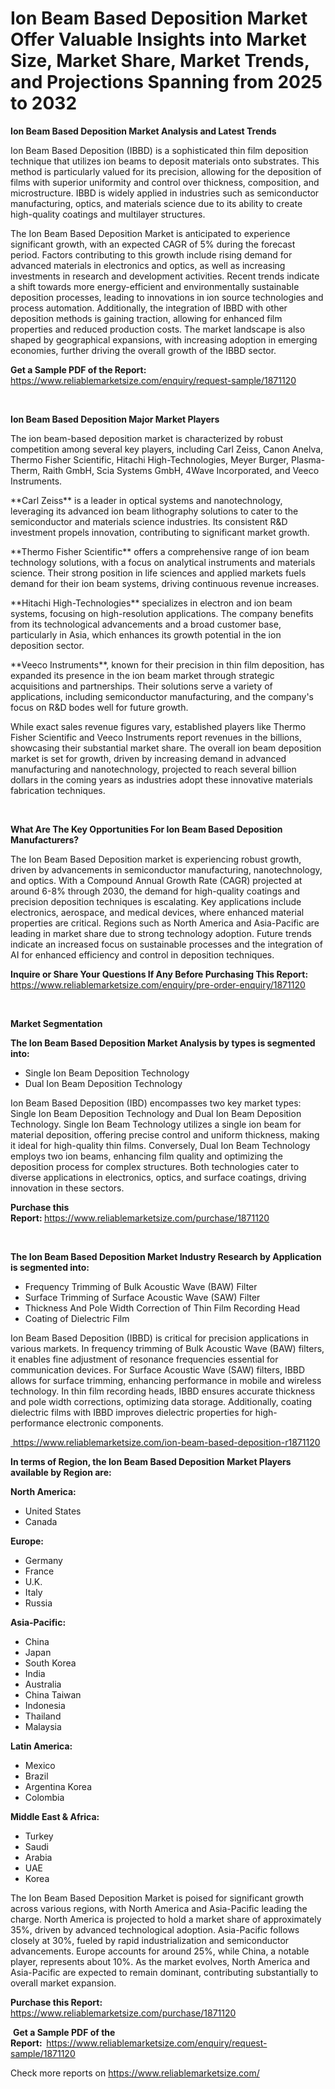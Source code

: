 <p><h1>Ion Beam Based Deposition Market Offer Valuable Insights into Market Size, Market Share, Market Trends, and Projections Spanning from 2025 to 2032</h1></p><p><strong>Ion Beam Based Deposition Market Analysis and Latest Trends</strong></p>
<p><p>Ion Beam Based Deposition (IBBD) is a sophisticated thin film deposition technique that utilizes ion beams to deposit materials onto substrates. This method is particularly valued for its precision, allowing for the deposition of films with superior uniformity and control over thickness, composition, and microstructure. IBBD is widely applied in industries such as semiconductor manufacturing, optics, and materials science due to its ability to create high-quality coatings and multilayer structures.</p><p>The Ion Beam Based Deposition Market is anticipated to experience significant growth, with an expected CAGR of 5% during the forecast period. Factors contributing to this growth include rising demand for advanced materials in electronics and optics, as well as increasing investments in research and development activities. Recent trends indicate a shift towards more energy-efficient and environmentally sustainable deposition processes, leading to innovations in ion source technologies and process automation. Additionally, the integration of IBBD with other deposition methods is gaining traction, allowing for enhanced film properties and reduced production costs. The market landscape is also shaped by geographical expansions, with increasing adoption in emerging economies, further driving the overall growth of the IBBD sector.</p></p>
<p><strong>Get a Sample PDF of the Report:&nbsp;</strong> <a href="https://www.reliablemarketsize.com/enquiry/request-sample/1871120?utm_campaign=1197&utm_medium=2&utm_source=Github&utm_content=ia&utm_term=04022025&utm_id=ion-beam-based-deposition">https://www.reliablemarketsize.com/enquiry/request-sample/1871120</a></p>
<p>&nbsp;</p>
<p><strong>Ion Beam Based Deposition Major Market Players</strong></p>
<p><p>The ion beam-based deposition market is characterized by robust competition among several key players, including Carl Zeiss, Canon Anelva, Thermo Fisher Scientific, Hitachi High-Technologies, Meyer Burger, Plasma-Therm, Raith GmbH, Scia Systems GmbH, 4Wave Incorporated, and Veeco Instruments. </p><p>**Carl Zeiss** is a leader in optical systems and nanotechnology, leveraging its advanced ion beam lithography solutions to cater to the semiconductor and materials science industries. Its consistent R&D investment propels innovation, contributing to significant market growth.</p><p>**Thermo Fisher Scientific** offers a comprehensive range of ion beam technology solutions, with a focus on analytical instruments and materials science. Their strong position in life sciences and applied markets fuels demand for their ion beam systems, driving continuous revenue increases.</p><p>**Hitachi High-Technologies** specializes in electron and ion beam systems, focusing on high-resolution applications. The company benefits from its technological advancements and a broad customer base, particularly in Asia, which enhances its growth potential in the ion deposition sector.</p><p>**Veeco Instruments**, known for their precision in thin film deposition, has expanded its presence in the ion beam market through strategic acquisitions and partnerships. Their solutions serve a variety of applications, including semiconductor manufacturing, and the company's focus on R&D bodes well for future growth.</p><p>While exact sales revenue figures vary, established players like Thermo Fisher Scientific and Veeco Instruments report revenues in the billions, showcasing their substantial market share. The overall ion beam deposition market is set for growth, driven by increasing demand in advanced manufacturing and nanotechnology, projected to reach several billion dollars in the coming years as industries adopt these innovative materials fabrication techniques.</p></p>
<p>&nbsp;</p>
<p><strong>What Are The Key Opportunities For Ion Beam Based Deposition Manufacturers?</strong></p>
<p><p>The Ion Beam Based Deposition market is experiencing robust growth, driven by advancements in semiconductor manufacturing, nanotechnology, and optics. With a Compound Annual Growth Rate (CAGR) projected at around 6-8% through 2030, the demand for high-quality coatings and precision deposition techniques is escalating. Key applications include electronics, aerospace, and medical devices, where enhanced material properties are critical. Regions such as North America and Asia-Pacific are leading in market share due to strong technology adoption. Future trends indicate an increased focus on sustainable processes and the integration of AI for enhanced efficiency and control in deposition techniques.</p></p>
<p><strong>Inquire or Share Your Questions If Any Before Purchasing This Report:</strong> <a href="https://www.reliablemarketsize.com/enquiry/pre-order-enquiry/1871120?utm_campaign=1197&utm_medium=2&utm_source=Github&utm_content=ia&utm_term=04022025&utm_id=ion-beam-based-deposition">https://www.reliablemarketsize.com/enquiry/pre-order-enquiry/1871120</a></p>
<p>&nbsp;</p>
<p><strong>Market Segmentation</strong></p>
<p><strong>The Ion Beam Based Deposition Market Analysis by types is segmented into:</strong></p>
<p><ul><li>Single Ion Beam Deposition Technology</li><li>Dual Ion Beam Deposition Technology</li></ul></p>
<p><p>Ion Beam Based Deposition (IBD) encompasses two key market types: Single Ion Beam Deposition Technology and Dual Ion Beam Deposition Technology. Single Ion Beam Technology utilizes a single ion beam for material deposition, offering precise control and uniform thickness, making it ideal for high-quality thin films. Conversely, Dual Ion Beam Technology employs two ion beams, enhancing film quality and optimizing the deposition process for complex structures. Both technologies cater to diverse applications in electronics, optics, and surface coatings, driving innovation in these sectors.</p></p>
<p><strong>Purchase this Report:&nbsp;</strong><a href="https://www.reliablemarketsize.com/purchase/1871120?utm_campaign=1197&utm_medium=2&utm_source=Github&utm_content=ia&utm_term=04022025&utm_id=ion-beam-based-deposition">https://www.reliablemarketsize.com/purchase/1871120</a></p>
<p>&nbsp;</p>
<p><strong>The Ion Beam Based Deposition Market Industry Research by Application is segmented into:</strong></p>
<p><ul><li>Frequency Trimming of Bulk Acoustic Wave (BAW) Filter</li><li>Surface Trimming of Surface Acoustic Wave (SAW) Filter</li><li>Thickness And Pole Width Correction of Thin Film Recording Head</li><li>Coating of Dielectric Film</li></ul></p>
<p><p>Ion Beam Based Deposition (IBBD) is critical for precision applications in various markets. In frequency trimming of Bulk Acoustic Wave (BAW) filters, it enables fine adjustment of resonance frequencies essential for communication devices. For Surface Acoustic Wave (SAW) filters, IBBD allows for surface trimming, enhancing performance in mobile and wireless technology. In thin film recording heads, IBBD ensures accurate thickness and pole width corrections, optimizing data storage. Additionally, coating dielectric films with IBBD improves dielectric properties for high-performance electronic components.</p></p>
<p><a href="https://www.reliablemarketsize.com/ion-beam-based-deposition-r1871120?utm_campaign=1197&utm_medium=2&utm_source=Github&utm_content=ia&utm_term=04022025&utm_id=ion-beam-based-deposition">&nbsp;https://www.reliablemarketsize.com/ion-beam-based-deposition-r1871120</a></p>
<p><strong>In terms of Region, the Ion Beam Based Deposition Market Players available by Region are:</strong></p>
<p>
    <p> <strong> North America: </strong>
        <ul>
            <li>United States</li>
            <li>Canada</li>
        </ul>
        </p> 
    <p> <strong> Europe: </strong>
        <ul>
            <li>Germany</li>
            <li>France</li>
            <li>U.K.</li>
            <li>Italy</li>
            <li>Russia</li>
        </ul>
        </p> 
    <p> <strong> Asia-Pacific: </strong>
        <ul>
            <li>China</li>
            <li>Japan</li>
            <li>South Korea</li>
            <li>India</li>
            <li>Australia</li>
            <li>China Taiwan</li>
            <li>Indonesia</li>
            <li>Thailand</li>
            <li>Malaysia</li>
        </ul>
        </p> 
    <p> <strong> Latin America: </strong>
        <ul>
            <li>Mexico</li>
            <li>Brazil</li>
            <li>Argentina Korea</li>
            <li>Colombia</li>
        </ul>
        </p> 
    <p> <strong> Middle East & Africa: </strong>
        <ul>
            <li>Turkey</li>
            <li>Saudi</li>
            <li>Arabia</li>
            <li>UAE</li>
            <li>Korea</li>
        </ul>
    </p>
    </p>
<p><p>The Ion Beam Based Deposition Market is poised for significant growth across various regions, with North America and Asia-Pacific leading the charge. North America is projected to hold a market share of approximately 35%, driven by advanced technological adoption. Asia-Pacific follows closely at 30%, fueled by rapid industrialization and semiconductor advancements. Europe accounts for around 25%, while China, a notable player, represents about 10%. As the market evolves, North America and Asia-Pacific are expected to remain dominant, contributing substantially to overall market expansion.</p></p>
<p><strong>Purchase this Report: </strong><a href="https://www.reliablemarketsize.com/purchase/1871120?utm_campaign=1197&utm_medium=2&utm_source=Github&utm_content=ia&utm_term=04022025&utm_id=ion-beam-based-deposition">https://www.reliablemarketsize.com/purchase/1871120</a></p>
<p>&nbsp;<strong>Get a Sample PDF of the Report:&nbsp;&nbsp;</strong><a href="https://www.reliablemarketsize.com/enquiry/request-sample/1871120?utm_campaign=1197&utm_medium=2&utm_source=Github&utm_content=ia&utm_term=04022025&utm_id=ion-beam-based-deposition">https://www.reliablemarketsize.com/enquiry/request-sample/1871120</a></p>
<p><strong></strong></p>
<p>Check more reports on <a href="https://www.reliablemarketsize.com/?utm_campaign=1197&utm_medium=2&utm_source=Github&utm_content=ia&utm_term=04022025&utm_id=ion-beam-based-deposition">https://www.reliablemarketsize.com/</a></p>